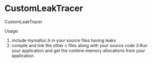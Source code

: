 # CustomLeakTracer
CustomLeakTracer

Usage:
1. include mymalloc.h in your source files having leaks
2. compile and link the other c files along with your source code
3.Run your application and get the runtime memory allocations from your application
